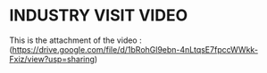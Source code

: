 # INDUSTRY VISIT VIDEO

This is the attachment of the video : (https://drive.google.com/file/d/1bRohGl9ebn-4nLtqsE7fpccWWkk-Fxiz/view?usp=sharing)
